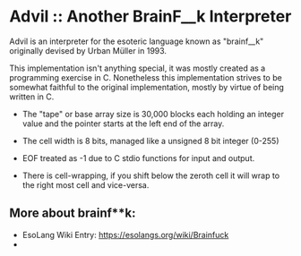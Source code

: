 # Advil :: Another BrainF__k Interpreter
Advil is an interpreter for the esoteric language known as "brainf__k" originally devised by Urban Müller in 1993.

This implementation isn't anything special, it was mostly created as a programming exercise in C.  Nonetheless this implementation strives to be somewhat faithful to the original implementation, mostly by virtue of being written in C.

* The "tape" or base array size is 30,000 blocks each holding an integer value and the pointer starts at the left end of the array.  

* The cell width is 8 bits, managed like a unsigned 8 bit integer (0-255)

* EOF treated as -1 due to C stdio functions for input and output.

* There is cell-wrapping, if you shift below the zeroth cell it will wrap to the right most cell and vice-versa.  



## More about brainf**k:

* EsoLang Wiki Entry: https://esolangs.org/wiki/Brainfuck
* 






